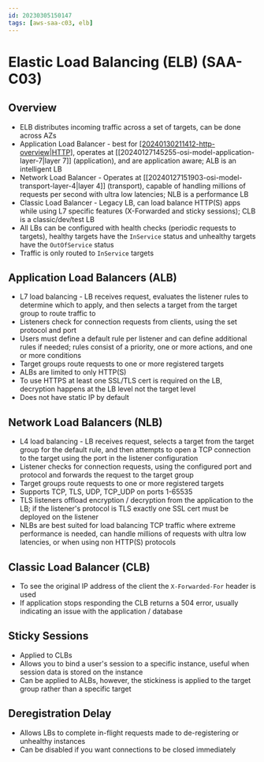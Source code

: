 ```yaml
---
id: 20230305150147
tags: [aws-saa-c03, elb]
---
```


# Elastic Load Balancing (ELB) (SAA-C03)

## Overview

* ELB distributes incoming traffic across a set of targets, can be done
  across AZs
* Application Load Balancer - best for
  [[20240130211412-http-overview|HTTP]]([[20240130214111-https-overview|HTTPS]]), operates at
  [[20240127145255-osi-model-application-layer-7|layer 7]] (application), and are
  application aware; ALB is an intelligent LB
* Network Load Balancer - Operates at
  [[20240127151903-osi-model-transport-layer-4|layer 4]] (transport), capable of
  handling millions of requests per second with ultra low latencies;
  NLB is a performance LB
* Classic Load Balancer - Legacy LB, can load balance HTTP(S) apps while
  using L7 specific features (X-Forwarded and sticky sessions); CLB is a
  classic/dev/test LB
* All LBs can be configured with health checks (periodic requests to
  targets), healthy targets have the `InService` status and unhealthy
  targets have the `OutOfService` status
* Traffic is only routed to `InService` targets

## Application Load Balancers (ALB)

* L7 load balancing - LB receives request, evaluates the listener rules
  to determine which to apply, and then selects a target from the target
  group to route traffic to
* Listeners check for connection requests from clients, using the set
  protocol and port
* Users must define a default rule per listener and can define
  additional rules if needed; rules consist of a priority, one or more
  actions, and one or more conditions
* Target groups route requests to one or more registered targets
* ALBs are limited to only HTTP(S)
* To use HTTPS at least one SSL/TLS cert is required on the LB,
  decryption happens at the LB level not the target level
* Does not have static IP by default

## Network Load Balancers (NLB)

* L4 load balancing - LB receives request, selects a target from the
  target group for the default rule, and then attempts to open a TCP
  connection to the target using the port in the listener
  configuration
* Listener checks for connection requests, using the configured port and
  protocol and forwards the request to the target group
* Target groups route requests to one or more registered targets
* Supports TCP, TLS, UDP, TCP_UDP on ports 1-65535
* TLS listeners offload encryption / decryption from the application to
  the LB; if the listener's protocol is TLS exactly one SSL cert must be
  deployed on the listener
* NLBs are best suited for load balancing TCP traffic where extreme
  performance is needed, can handle millions of requests with ultra low
  latencies, or when using non HTTP(S) protocols

## Classic Load Balancer (CLB)

* To see the original IP address of the client the `X-Forwarded-For`
  header is used
* If application stops responding the CLB returns a 504 error, usually
  indicating an issue with the application / database

## Sticky Sessions

* Applied to CLBs
* Allows you to bind a user's session to a specific instance, useful
  when session data is stored on the instance
* Can be applied to ALBs, however, the stickiness is applied to the
  target group rather than a specific target

## Deregistration Delay

* Allows LBs to complete in-flight requests made to de-registering or
  unhealthy instances
* Can be disabled if you want connections to be closed immediately
